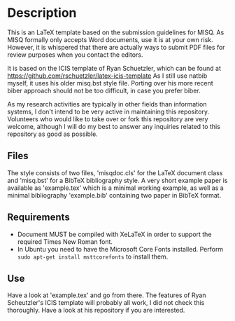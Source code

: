 # Description
This is an LaTeX template based on the submission guidelines for MISQ.
As MISQ formally only accepts Word documents, use it is at your own
risk. However, it is whispered that there are actually ways to submit
PDF files for review purposes when you contact the editors.

It is based on the ICIS template of Ryan Schuetzler, which can be found
at https://github.com/rschuetzler/latex-icis-template
As I still use natbib myself, it uses his older misq.bst style file.
Porting over his more recent biber approach should not be too difficult,
in case you prefer biber.

As my research activities are typically in other fields than information systems,
I don't intend to be very active in maintaining this repository. Volunteers who would
like to take over or fork this repository are very welcome, although I will do
my best to answer any inquiries related to this repository as good as possible.

## Files

The style consists of two files, 'misqdoc.cls' for the LaTeX document class and
'misq.bst' for a BibTeX bibliography style. A very short example paper is available
as 'example.tex' which is a minimal working example, as well as a minimal bibliography
'example.bib' containing two paper in BibTeX format.

## Requirements
* Document MUST be compiled with XeLaTeX in order to support the required Times New Roman font.
* In Ubuntu you need to have the Microsoft Core Fonts installed. Perform `sudo apt-get install msttcorefonts` to install them. 

## Use

Have a look at 'example.tex' and go from there. The features of Ryan Scheutzler's
ICIS template will probably all work, I did not check this thoroughly. Have a
look at his repository if you are interested.

